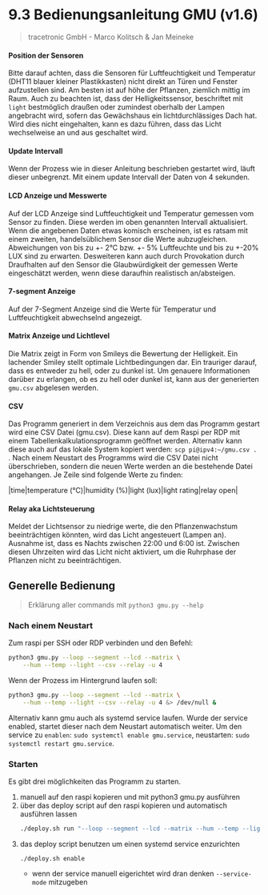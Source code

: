 # 9.3 Bedienungsanleitung GMU (v1.6)
> tracetronic GmbH - Marco Kolitsch & Jan Meineke

#### Position der Sensoren
Bitte darauf achten, dass die Sensoren für Luftfeuchtigkeit und Temperatur (DHT11 blauer kleiner Plastikkasten) nicht direkt an Türen und Fenster aufzustellen sind. Am besten ist auf höhe der Pflanzen, ziemlich mittig im Raum. Auch zu beachten ist, dass der Helligkeitssensor, beschriftet mit `light` bestmöglich draußen oder zumindest oberhalb der Lampen angebracht wird, sofern das Gewächshaus ein lichtdurchlässiges Dach hat. Wird dies nicht eingehalten, kann es dazu führen, dass das Licht wechselweise an und aus geschaltet wird.

#### Update Intervall
Wenn der Prozess wie in dieser Anleitung beschrieben gestartet wird, läuft dieser unbegrenzt. Mit einem update Intervall der Daten von 4 sekunden.

#### LCD Anzeige und Messwerte
Auf der LCD Anzeige sind Luftfeuchtigkeit und Temperatur gemessen vom Sensor zu finden. Diese werden im oben genannten Intervall aktualisiert. Wenn die angebenen Daten etwas komisch erscheinen, ist es ratsam mit einem zweiten, handelsüblichem Sensor die Werte aubzugleichen. Abweichungen von bis zu +- 2°C bzw. +- 5% Luftfeuchte und bis zu +-20% LUX sind zu erwarten. Desweiteren kann auch durch Provokation durch Draufhalten auf den Sensor die Glaubwürdigkeit der gemessen Werte eingeschätzt werden, wenn diese daraufhin realistisch an/absteigen.

#### 7-segment Anzeige
Auf der 7-Segment Anzeige sind die Werte für Temperatur und Luftfeuchtigkeit abwechselnd angezeigt.

#### Matrix Anzeige und Lichtlevel
Die Matrix zeigt in Form von Smileys die Bewertung der Helligkeit. Ein lachender Smiley stellt optimale Lichtbedingungen dar. Ein trauriger darauf, dass es entweder zu hell, oder zu dunkel ist. Um genauere Informationen darüber zu erlangen, ob es zu hell oder dunkel ist, kann aus der generierten `gmu.csv` abgelesen werden.

#### CSV
Das Programm generiert in dem Verzeichnis aus dem das Programm gestart wird eine CSV Datei (gmu.csv). Diese kann auf dem Raspi per RDP mit einem Tabellenkalkulationsprogramm geöffnet werden. Alternativ kann diese auch auf das lokale System kopiert werden: `scp pi@ipv4:~/gmu.csv .` . Nach einem Neustart des Programms wird die CSV Datei nicht überschrieben, sondern die neuen Werte werden an die bestehende Datei angehangen.
Je Zeile sind folgende Werte zu finden:

|time|temperature (°C)|humidity (%)|light (lux)|light rating|relay open|


#### Relay aka Lichtsteuerung
Meldet der Lichtsensor zu niedrige werte, die den Pflanzenwachstum beeinträchtigen könnten, wird das Licht angesteuert (Lampen an). Ausnahme ist, dass es Nachts zwischen 22:00 und 6:00 ist. Zwischen diesen Uhrzeiten wird das Licht nicht aktiviert, um die Ruhrphase der Pflanzen nicht zu beeinträchtigen.

## Generelle Bedienung

> Erklärung aller commands mit `python3 gmu.py --help`

### Nach einem Neustart
Zum raspi per SSH oder RDP verbinden und den Befehl:
```bash
python3 gmu.py --loop --segment --lcd --matrix \
    --hum --temp --light --csv --relay -u 4
```

Wenn der Prozess im Hintergrund laufen soll:
```bash
python3 gmu.py --loop --segment --lcd --matrix \
    --hum --temp --light --csv --relay -u 4 &> /dev/null &
```

Alternativ kann gmu auch als systemd service laufen. Wurde der service enabled, startet dieser nach dem Neustart automatisch weiter. Um den service zu `enablen`: `sudo systemctl enable gmu.service`, neustarten: `sudo systemctl restart gmu.service`.

### Starten
Es gibt drei möglichkeiten das Programm zu starten.

1. manuell auf den raspi kopieren und mit python3 gmu.py ausführen
2. über das deploy script auf den raspi kopieren und automatisch ausführen lassen
    ``` bash
    ./deploy.sh run "--loop --segment --lcd --matrix --hum --temp --light --csv --relay -u 4"
    ```
3. das deploy script benutzen um einen systemd service enzurichten
    ```
    ./deploy.sh enable
    ```
    - wenn der service manuell eigerichtet wird dran denken `--service-mode` mitzugeben
